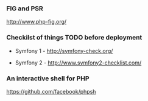 ### FIG and PSR

http://www.php-fig.org/


### Checkilst of things TODO before deployment

 - Symfony 1 - http://symfony-check.org/

 - Symfony 2 - http://www.symfony2-checklist.com/


### An interactive shell for PHP

https://github.com/facebook/phpsh
